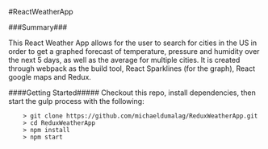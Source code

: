 #ReactWeatherApp

###Summary###

This React Weather App allows for the user to search for cities in the US in order to get a graphed forecast of temperature, pressure and humidity over the next 5 days, as well as the average for multiple cities. It is created through webpack as the build tool, React Sparklines (for the graph), React google maps and Redux.  

####Getting Started#####
Checkout this repo, install dependencies, then start the gulp process with the following:

```
	> git clone https://github.com/michaeldumalag/ReduxWeatherApp.git
	> cd ReduxWeatherApp
	> npm install
	> npm start
```
